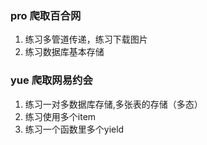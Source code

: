 ### pro 爬取百合网
1. 练习多管道传递，练习下载图片
2. 练习数据库基本存储


### yue 爬取网易约会
1. 练习一对多数据库存储,多张表的存储（多态）
2. 练习使用多个item
3. 练习一个函数里多个yield